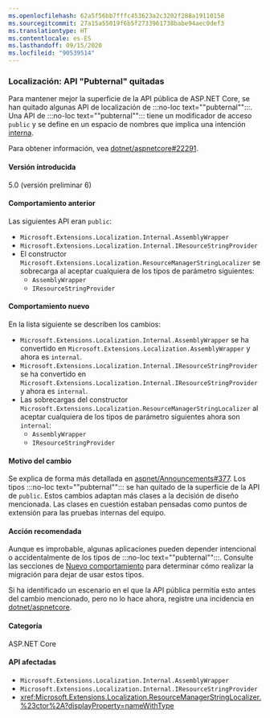 ```yaml
---
ms.openlocfilehash: 62a5f56bb7fffc453623a2c3202f288a19110158
ms.sourcegitcommit: 27a15a55019f6b5f2733961738babe94aec0def3
ms.translationtype: HT
ms.contentlocale: es-ES
ms.lasthandoff: 09/15/2020
ms.locfileid: "90539514"
---
```

### <a name="localization-pubternal-apis-removed"></a>Localización: API "Pubternal" quitadas

Para mantener mejor la superficie de la API pública de ASP.NET Core, se han quitado algunas API de localización de :::no-loc text="\"pubternal\"":::. Una API de :::no-loc text="\"pubternal\""::: tiene un modificador de acceso `public` y se define en un espacio de nombres que implica una intención [interna](../../../../docs/csharp/language-reference/keywords/internal.md).

Para obtener información, vea [dotnet/aspnetcore#22291](https://github.com/dotnet/aspnetcore/issues/22291).

#### <a name="version-introduced"></a>Versión introducida

5.0 (versión preliminar 6)

#### <a name="old-behavior"></a>Comportamiento anterior

Las siguientes API eran `public`:

- `Microsoft.Extensions.Localization.Internal.AssemblyWrapper`
- `Microsoft.Extensions.Localization.Internal.IResourceStringProvider`
- El constructor `Microsoft.Extensions.Localization.ResourceManagerStringLocalizer` se sobrecarga al aceptar cualquiera de los tipos de parámetro siguientes:
  - `AssemblyWrapper`
  - `IResourceStringProvider`

#### <a name="new-behavior"></a>Comportamiento nuevo

En la lista siguiente se describen los cambios:

- `Microsoft.Extensions.Localization.Internal.AssemblyWrapper` se ha convertido en `Microsoft.Extensions.Localization.AssemblyWrapper` y ahora es `internal`.
- `Microsoft.Extensions.Localization.Internal.IResourceStringProvider` se ha convertido en `Microsoft.Extensions.Localization.Internal.IResourceStringProvider` y ahora es `internal`.
- Las sobrecargas del constructor `Microsoft.Extensions.Localization.ResourceManagerStringLocalizer` al aceptar cualquiera de los tipos de parámetro siguientes ahora son `internal`:
  - `AssemblyWrapper`
  - `IResourceStringProvider`

#### <a name="reason-for-change"></a>Motivo del cambio

Se explica de forma más detallada en [aspnet/Announcements#377](https://github.com/aspnet/Announcements/issues/377#issue-473651882). Los tipos :::no-loc text="\"pubternal\""::: se han quitado de la superficie de la API de `public`. Estos cambios adaptan más clases a la decisión de diseño mencionada. Las clases en cuestión estaban pensadas como puntos de extensión para las pruebas internas del equipo.

#### <a name="recommended-action"></a>Acción recomendada

Aunque es improbable, algunas aplicaciones pueden depender intencional o accidentalmente de los tipos de :::no-loc text="\"pubternal\"":::. Consulte las secciones de [Nuevo comportamiento](#new-behavior) para determinar cómo realizar la migración para dejar de usar estos tipos.

Si ha identificado un escenario en el que la API pública permitía esto antes del cambio mencionado, pero no lo hace ahora, registre una incidencia en [dotnet/aspnetcore](https://github.com/dotnet/aspnetcore/issues).

#### <a name="category"></a>Categoría

ASP.NET Core

#### <a name="affected-apis"></a>API afectadas

- `Microsoft.Extensions.Localization.Internal.AssemblyWrapper`
- `Microsoft.Extensions.Localization.Internal.IResourceStringProvider`
- <xref:Microsoft.Extensions.Localization.ResourceManagerStringLocalizer.%23ctor%2A?displayProperty=nameWithType>

<!--

#### Affected APIs

- `T:Microsoft.Extensions.Localization.Internal.AssemblyWrapper`
- `T:Microsoft.Extensions.Localization.Internal.IResourceStringProvider`
- `Overload:Microsoft.Extensions.Localization.ResourceManagerStringLocalizer.#ctor`

-->
